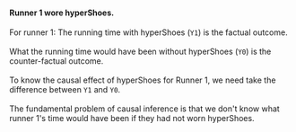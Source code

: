 #### Runner 1 wore hyperShoes.
For runner 1:
The running time with hyperShoes (`Y1`) is the factual outcome. 
<br>
<br>
What the running time would have been without hyperShoes (`Y0`) is the counter-factual outcome. 
<br>
<br>
To know the causal effect of hyperShoes for Runner 1, we need take the difference between `Y1` and `Y0`. 
<br>
<br>
The fundamental problem of causal inference is that we don't know what runner 1's time would have been if they had not worn hyperShoes.
